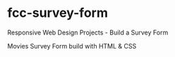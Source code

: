 # fcc-survey-form
Responsive Web Design Projects - Build a Survey Form

Movies Survey Form build with HTML & CSS
